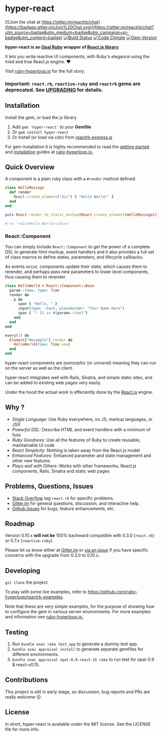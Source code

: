 # hyper-react

[![Join the chat at https://gitter.im/reactrb/chat](https://badges.gitter.im/Join%20Chat.svg)](https://gitter.im/reactrb/chat?utm_source=badge&utm_medium=badge&utm_campaign=pr-badge&utm_content=badge)
[![Build Status](https://travis-ci.org/ruby-hyperloop/hyper-react.svg?branch=master)](https://travis-ci.org/ruby-hyperloop/hyper-react)
[![Code Climate](https://codeclimate.com/github/reactrb/reactrb/badges/gpa.svg)](https://codeclimate.com/github/reactrb/reactrb)
[![Gem Version](https://badge.fury.io/rb/hyper-react.svg)](https://badge.fury.io/rb/hyper-react)

**hyper-react is an [Opal Ruby](http://opalrb.org) wrapper of
[React.js library](https://facebook.github.io/react)**.

It lets you write reactive UI components, with Ruby's elegance using the tried
and true React.js engine. :heart:

Visit [ruby-hyperloop.io](http://ruby-hyperloop.io) for the full story.

### Important: `react.rb`, `reactive-ruby` and `reactrb` gems are **deprecated**. See [**UPGRADING**](UPGRADING.md) for details.

## Installation

Install the gem, or load the js library

1. Add `gem 'hyper-react'` to your **Gemfile**
2. Or `gem install hyper-react`
3. Or install (or load via cdn) from [reactrb-express.js](http://github.com/ruby-hyperloop/reactrb-express)

For gem installation it is highly recommended to read the [getting started](http://ruby-hyperloop.io/get_started/) and [installation](http://ruby-hyperloop.io/installation/) guides at [ruby-hyperloop.io.](http://ruby-hyperloop.io)

## Quick Overview

A component is a plain ruby class with a `#render` method defined.

```ruby
class HelloMessage
  def render
    React.create_element("div") { "Hello World!" }
  end
end

puts React.render_to_static_markup(React.create_element(HelloMessage))

# => '<div>Hello World!</div>'
```

### React::Component

You can simply include `React::Component` to get the power of a complete DSL to generate html markup, event handlers and it also provides a full set of class macros to define states, parameters, and lifecycle callbacks.

As events occur, components update their state, which causes them to rerender, and perhaps pass new parameters to lower level components, thus causing them to rerender.

```ruby
class HelloWorld < React::Component::Base
  param :time, type: Time
  render do
    p do
      span { "Hello, " }
      input(type: :text, placeholder: "Your Name Here")
      span { "! It is #{params.time}"}
    end
  end
end

every(1) do
  Element["#example"].render do
    HelloWorld(time: Time.now)
  end
end
```

hyper-react components are *isomorphic* (or *univeral*) meaning they can run on the server as well as the client.

hyper-react integrates well with Rails, Sinatra, and simple static sites, and can be added to existing web pages very easily.

Under the hood the actual work is effeciently done by the [React.js](https://facebook.github.io/react) engine.


## Why ?

+ *Single Language:*  Use Ruby everywhere, no JS, markup languages, or JSX
+ *Powerful DSL:* Describe HTML and event handlers with a minimum of fuss
+ *Ruby Goodness:* Use all the features of Ruby to create reusable, maintainable UI code
+ *React Simplicity:* Nothing is taken away from the React.js model
+ *Enhanced Features:* Enhanced parameter and state management and other new features
+ *Plays well with Others:* Works with other frameworks, React.js components, Rails, Sinatra and static web pages

## Problems, Questions, Issues

+ [Stack Overflow](http://stackoverflow.com/questions/tagged/react.rb) tag `react.rb` for specific problems.
+ [Gitter.im](https://gitter.im/reactrb/chat) for general questions, discussion, and interactive help.
+ [Github Issues](https://github.com/reactrb/reactrb/issues) for bugs, feature enhancements, etc.


## Roadmap

Version 0.10.x **will not be** 100% backward compatible with 0.3.0 (`react.rb`) or 0.7.x (`reactive-ruby`).

Please let us know either at [Gitter.im](https://gitter.im/reactrb/chat) or [via an issue](https://github.com/reactrb/reactrb/issues) if you have specific concerns with the upgrade from 0.3.0 to 0.10.x.

## Developing

`git clone` the project.

To play with some live examples, refer to https://github.com/ruby-hyperloop/reactrb-examples.

Note that these are very simple examples, for the purpose of showing how to configure the gem in various server environments.  For more examples and information see [ruby-hyperloop.io.](http://ruby-hyperloop.io)

## Testing

1. Run `bundle exec rake test_app` to generate a dummy test app.
2. `bundle exec appraisal install` to generate separate gemfiles for different environments.
2. `bundle exec appraisal opal-0.9-react-15 rake` to run test for opal-0.9 & react-v0.15.

## Contributions

This project is still in early stage, so discussion, bug reports and PRs are
really welcome :wink:.


## License

In short, hyper-react is available under the MIT license. See the LICENSE file for
more info.
